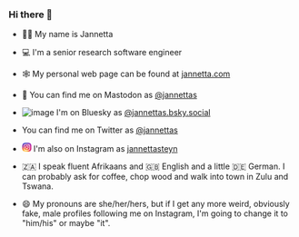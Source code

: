 ### Hi there 👋

- 👩‍🏫 My name is Jannetta
- 💻 I'm a senior research software engineer
- 🕸️ My personal web page can be found at [jannetta.com](https://jannetta.com)
- 🐘 You can find me on Mastodon as [@jannettas](https://hachyderm.io/@jannettas)
- ![image](https://bsky.app/static/favicon-16x16.png) I'm on Bluesky as [@jannettas.bsky.social](@jannettas.bsky.social) 

- You can find me on Twitter as [@jannettas](https://twitter.com/jannettas)
- ![](instagram_16.png) I'm also on Instagram as [jannettasteyn](https://www.instagram.com/jannettasteyn/)
- 🇿🇦 I speak fluent Afrikaans and 🇬🇧 English and a little 🇩🇪 German. I can probably ask for coffee, chop wood and walk into town in Zulu and Tswana.
- 😄 My pronouns are she/her/hers, but if I get any more weird, obviously fake, male profiles following me on Instagram, I'm going to change it to "him/his" or maybe "it".


<!--
**jsteyn/jsteyn** is a ✨ _special_ ✨ repository because its `README.md` (this file) appears on your GitHub profile.

Here are some ideas to get you started:

- 🔭 I’m currently working on ...
- 🌱 I’m currently learning ...
- 👯 I’m looking to collaborate on ...
- 🤔 I’m looking for help with ...
- 💬 Ask me about ...
- 📫 How to reach me: ...
- 😄 Pronouns: ...
- ⚡ Fun fact: ...
-->
